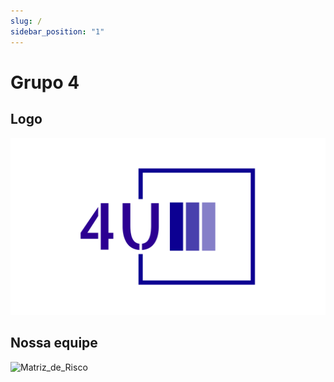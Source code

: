 ```yaml
---
slug: /
sidebar_position: "1"
---
```

# Grupo 4

## Logo

![Matriz_de_Risco](../../docs/static/img/logo.png)



## Nossa equipe

![Matriz_de_Risco](../../docs/static/img/equipe.png)

